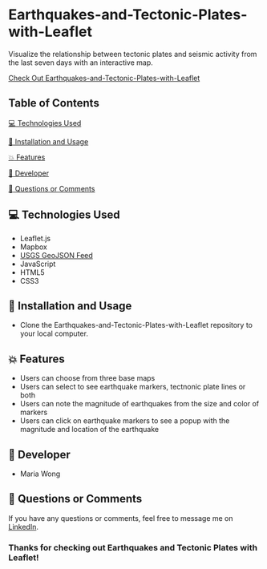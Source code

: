 # Earthquakes-and-Tectonic-Plates-with-Leaflet

Visualize the relationship between tectonic plates and seismic activity from the last seven days with an interactive map.

[Check Out Earthquakes-and-Tectonic-Plates-with-Leaflet](https://mwong770.github.io/Earthquakes-and-Tectonic-Plates-with-Leaflet/)


## Table of Contents

[:computer:  Technologies Used](#technologies-used)

[:dvd:  Installation and Usage](#installation)

[:boom:  Features](#features)

[:bust_in_silhouette:  Developer](#developer)

[:email:  Questions or Comments](#questions-or-comments)


## <a name="technologies-used"></a> :computer: Technologies Used


* Leaflet.js
* Mapbox
* [USGS GeoJSON Feed](http://earthquake.usgs.gov/earthquakes/feed/v1.0/geojson.php)
* JavaScript
* HTML5
* CSS3


## <a name="installation"></a> :dvd: Installation and Usage

* Clone the Earthquakes-and-Tectonic-Plates-with-Leaflet repository to your local computer.


## <a name="features"></a> :boom: Features

* Users can choose from three base maps
* Users can select to see earthquake markers, tectnonic plate lines or both
* Users can note the magnitude of earthquakes from the size and color of markers
* Users can click on earthquake markers to see a popup with the magnitude and location of the earthquake


## <a name="developer"></a> :bust_in_silhouette: Developer

* Maria Wong


## <a name="questions-or-comments"></a> :email: Questions or Comments

If you have any questions or comments, feel free to message me on [LinkedIn](https://www.linkedin.com/in/maria-wong/).

 ### Thanks for checking out Earthquakes and Tectonic Plates with Leaflet!

